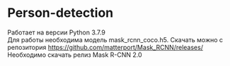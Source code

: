 # Person-detection

Работает на версии Python 3.7.9    
Для работы необходима модель mask_rcnn_coco.h5. Скачать можно с репозитория https://github.com/matterport/Mask_RCNN/releases/
Необходимо скачать релиз Mask R-CNN 2.0
